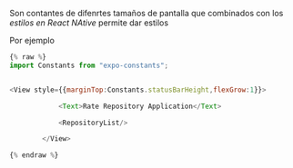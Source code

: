 Son contantes de difenrtes tamaños de pantalla que combinados con los *estilos en React NAtive* permite dar estilos

Por ejemplo

````JavaScript
{% raw %}
import Constants from "expo-constants";


<View style={{marginTop:Constants.statusBarHeight,flexGrow:1}}>

            <Text>Rate Repository Application</Text>

            <RepositoryList/>

        </View>

{% endraw %}
````
